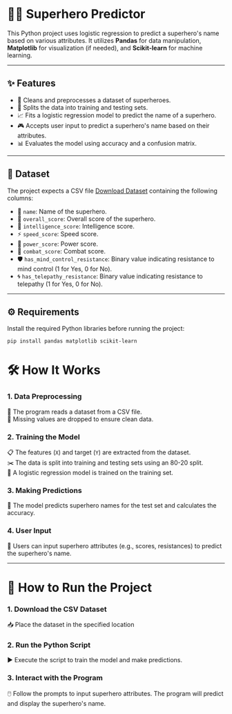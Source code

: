 # 🦸‍♂️ Superhero Predictor

This Python project uses logistic regression to predict a superhero's name based on various attributes. It utilizes **Pandas** for data manipulation, **Matplotlib** for visualization (if needed), and **Scikit-learn** for machine learning.

---

## ✨ Features

- 🧹 Cleans and preprocesses a dataset of superheroes.
- 🔄 Splits the data into training and testing sets.
- 📈 Fits a logistic regression model to predict the name of a superhero.
- 🎮 Accepts user input to predict a superhero's name based on their attributes.
- 📊 Evaluates the model using accuracy and a confusion matrix.

---

## 📂 Dataset

The project expects a CSV file [Download Dataset](test.csv) containing the following columns:

- 🦸 `name`: Name of the superhero.
- 🌟 `overall_score`: Overall score of the superhero.
- 🧠 `intelligence_score`: Intelligence score.
- ⚡ `speed_score`: Speed score.
- 💪 `power_score`: Power score.
- 🥋 `combat_score`: Combat score.
- 🛡️ `has_mind_control_resistance`: Binary value indicating resistance to mind control (1 for Yes, 0 for No).
- 🌀 `has_telepathy_resistance`: Binary value indicating resistance to telepathy (1 for Yes, 0 for No).

---

## ⚙️ Requirements

Install the required Python libraries before running the project:

```bash
pip install pandas matplotlib scikit-learn

```
# 🛠️ How It Works

### 1. Data Preprocessing  
🧹 The program reads a dataset from a CSV file.  
🚫 Missing values are dropped to ensure clean data.  

### 2. Training the Model  
📋 The features (`X`) and target (`Y`) are extracted from the dataset.  
✂️ The data is split into training and testing sets using an 80-20 split.  
🤖 A logistic regression model is trained on the training set.  

### 3. Making Predictions  
🧮 The model predicts superhero names for the test set and calculates the accuracy.  

### 4. User Input  
🎤 Users can input superhero attributes (e.g., scores, resistances) to predict the superhero's name.  

---

# 🚀 How to Run the Project

### 1. Download the CSV Dataset  
📥 Place the dataset in the specified location  

### 2. Run the Python Script  
▶️ Execute the script to train the model and make predictions.  

### 3. Interact with the Program  
🖱️ Follow the prompts to input superhero attributes. The program will predict and display the superhero's name.  


